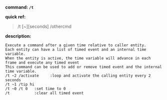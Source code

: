<!-- BEGIN_AUTOGEN: do NOT edit in this block -->

**command: `/t`**

**quick ref:**
> /t [~][seconds] /othercmd

**description:**

```
Execute a command after a given time relative to caller entity. 
Each entity can have a list of timed event and an internal time variable. 
When the entity is active, the time variable will advance in each frame and execute any timed event
This command can be used to add or remove timed event and the internal time variable.
/t ~2 /activate     :loop and activate the calling entity every 2 seconds
/t ~1 /tip hi
/t ~0 /t 0   :set time to 0
/t			 :clear all timed event
```

<!-- END_AUTOGEN-->
